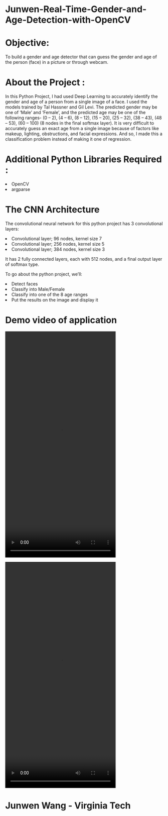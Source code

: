 # Junwen-Real-Time-Gender-and-Age-Detection-with-OpenCV

# Objective:

To build a gender and age detector that can guess the gender and age of the person (face) in a picture or through webcam.

# About the Project :

In this Python Project, I had used Deep Learning to accurately identify the gender and age of a person from a single image of a face. I used the models trained by Tal Hassner and Gil Levi. The predicted gender may be one of ‘Male’ and ‘Female’, and the predicted age may be one of the following ranges- (0 – 2), (4 – 6), (8 – 12), (15 – 20), (25 – 32), (38 – 43), (48 – 53), (60 – 100) (8 nodes in the final softmax layer). It is very difficult to accurately guess an exact age from a single image because of factors like makeup, lighting, obstructions, and facial expressions. And so, I made this a classification problem instead of making it one of regression.

# Additional Python Libraries Required :
<li>OpenCV</li>
<li>argparse</li>

# The CNN Architecture
The convolutional neural network for this python project has 3 convolutional layers:

<li>Convolutional layer; 96 nodes, kernel size 7</li>
<li>Convolutional layer; 256 nodes, kernel size 5</li>
<li>Convolutional layer; 384 nodes, kernel size 3</li>

It has 2 fully connected layers, each with 512 nodes, and a final output layer of softmax type.

To go about the python project, we’ll:

<li>Detect faces</li>
<li>Classify into Male/Female</li>
<li>Classify into one of the 8 age ranges</li>
<li>Put the results on the image and display it</li>

# Demo video of application

<video src="https://github.com/user-attachments/assets/4cea7490-f6a3-4bf0-b748-4e68feedfb25" width="352" height="720"></video>

<video src="https://github.com/user-attachments/assets/40e79a40-1240-4e18-859c-30577eb86e76" width="352" height="720"></video>

# Junwen Wang - Virginia Tech
